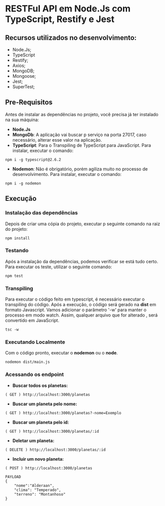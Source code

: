 # RESTFul API em Node.Js com TypeScript, Restify e Jest

## Recursos utilizados no desenvolvimento:

- Node.Js;
- TypeScript
- Restify;
- Axios;
- MongoDB;
- Mongoose;
- Jest;
- SuperTest;


## Pre-Requisitos

Antes de instalar as dependências no projeto, você precisa já ter instalado na sua máquina:

* **Node.Js**
* **MongoDb**: A aplicação vai buscar p serviço na porta 27017, caso necessário, alterar esse valor na aplicação.
* **TypeScript**: Para o Transpiling de TypeScript para JavaScript. Para instalar, executar o comando:
```
npm i -g typescript@2.6.2
```
* **Nodemon**: Não é obrigatório, porém agiliza muito no processo de desenvolvimento. Para instalar, executar o comando:
```
npm i -g nodemon
```

## Execução   

### Instalação das dependências

Depois de criar uma cópia do projeto, executar p seguinte comando na raiz do projeto:
```
npm install
```

### Testando
Após a instalação da dependências, podemos verificar se está tudo certo.
Para executar os teste, utilizar o seguinte comando:
```
npm test
```

### Transpiling
Para executar o código feito em typescript, é necessário executar o transpiling do código. 
Após a execução, o código será gerado na **dist** em formato Javascript. 
Vamos adicionar o parâmetro '-w' para manter o processo em modo watch. Assim, qualquer arquivo que for alterado , será convertido em JavaScript.
```
tsc -w
```

### Executando Localmente
Com o código pronto, executar o **nodemon** ou o **node**.
```
nodemon dist/main.js
```

### Acessando os endpoint

* **Buscar todos os planetas:** 
```
( GET ) http://localhost:3000/planetas
```

* **Buscar um planeta pelo nome:** 
```
( GET ) http://localhost:3000/planetas?-nome=Exemplo
```

* **Buscar um planeta pelo id:** 
```
( GET ) http://localhost:3000/planetas/:id
```

* **Deletar um planeta:** 
```
( DELETE ) http://localhost:3000/planetas/:id
```

* **Incluir um novo planeta:** 
```
( POST ) http://localhost:3000/planetas

PAYLOAD 
{
	"nome":"Alderaan",
	"clima": "Temperado",
    "terreno": "Montanhoso"
}
```
